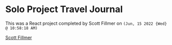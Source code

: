# Solo Project Travel Journal

This was a React project completed by Scott Fillmer  on `(Jun, 15 2022 {Wed} @ 10:58:18 AM)`

[Scott Fillmer](https://scottfillmer.com)
